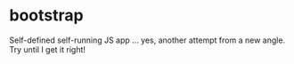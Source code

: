 # bootstrap
Self-defined self-running JS app ... yes, another attempt from a new angle. Try until I get it right!
